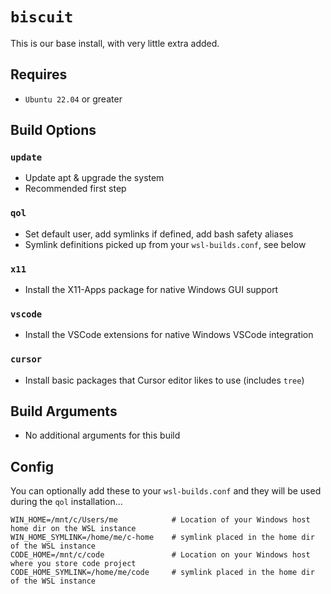 # `biscuit`
This is our base install, with very little extra added.

## Requires
* `Ubuntu 22.04` or greater

## Build Options
### `update`
* Update apt & upgrade the system
* Recommended first step

### `qol`
* Set default user, add symlinks if defined, add bash safety aliases
* Symlink definitions picked up from your `wsl-builds.conf`, see below

### `x11`
* Install the X11-Apps package for native Windows GUI support

### `vscode`
  * Install the VSCode extensions for native Windows VSCode integration

### `cursor`
  * Install basic packages that Cursor editor likes to use (includes `tree`)

## Build Arguments
* No additional arguments for this build

## Config
You can optionally add these to your `wsl-builds.conf` and they will be used during the `qol` installation...
```
WIN_HOME=/mnt/c/Users/me            # Location of your Windows host home dir on the WSL instance
WIN_HOME_SYMLINK=/home/me/c-home    # symlink placed in the home dir of the WSL instance
CODE_HOME=/mnt/c/code               # Location on your Windows host where you store code project
CODE_HOME_SYMLINK=/home/me/code     # symlink placed in the home dir of the WSL instance
```


